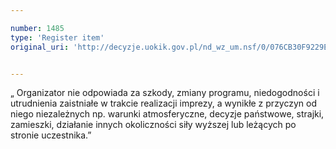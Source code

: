 ```yaml
---

number: 1485
type: 'Register item'
original_uri: 'http://decyzje.uokik.gov.pl/nd_wz_um.nsf/0/076CB30F9229EB1EC125748F0041A3DA?OpenDocument'


---
```


„ Organizator nie odpowiada za szkody, zmiany programu, niedogodności i utrudnienia zaistniałe w trakcie realizacji imprezy, a wynikłe z przyczyn od niego niezależnych np. warunki atmosferyczne, decyzje państwowe, strajki, zamieszki, działanie innych okoliczności siły wyższej lub leżących po stronie uczestnika.”
